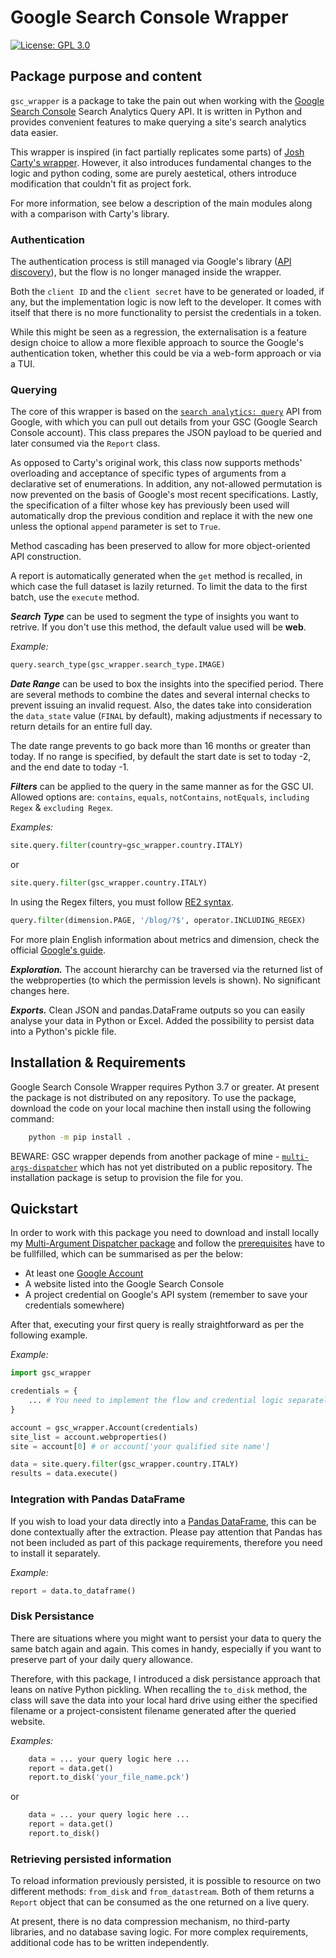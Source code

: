 # Google Search Console Wrapper

[![License: GPL 3.0](https://www.gnu.org/graphics/gplv3-127x51.png)](https://www.gnu.org/licenses/gpl-3.0.txt)

## Package purpose and content

`gsc_wrapper` is a package to take the pain out when working with the [Google Search
Console](https://support.google.com/webmasters/answer/9128668) Search Analytics Query API. 
It is written in Python and provides convenient features to make querying a site's search analytics data easier.

This wrapper is inspired (in fact partially replicates some parts) of [Josh Carty's wrapper](https://github.com/joshcarty/google-searchconsole). However, it also introduces fundamental changes to the logic and python coding, some are purely aestetical, others introduce modification that couldn't fit as project fork.  

For more information, see below a description of the main modules along with a comparison with Carty's library.

### Authentication
The authentication process is still managed via Google's library ([API discovery](https://github.com/googleapis/google-api-python-client)), but the flow is no longer managed inside the wrapper. 

Both the `client ID` and the `client secret` have to be generated or loaded, if any, but the implementation logic is now left to the developer. It comes with itself that there is no more functionality to persist the credentials in a token.

While this might be seen as a regression, the externalisation is a feature design choice to allow a more flexible approach to source the Google's authentication token, whether this could be via a web-form approach or via a TUI.  

### Querying
The core of this wrapper is based on the [`search analytics: query`](https://developers.google.com/webmaster-tools/v1/searchanalytics/query) API from Google, with which you can pull out details from your GSC (Google Search Console account).
This class prepares the JSON payload to be queried and later consumed via the `Report` class. 

As opposed to Carty's original work, this class now supports methods' overloading and acceptance of specific types of arguments from a declarative set of enumerations. In addition, any not-allowed permutation is now prevented on the basis of Google's most recent specifications.
Lastly, the specification of a filter whose key has previously been used will automatically drop the previous condition and replace it with the new one unless the optional `append` parameter is set to `True`.

Method cascading has been preserved to allow for more object-oriented API construction.

A report is automatically generated when the `get` method is recalled, in which case the full dataset is lazily returned.
To limit the data to the first batch, use the `execute` method.

***Search Type*** can be used to segment the type of insights you want to retrive. If you don't use this method, the default value used will be **web**.

_Example:_
```py
query.search_type(gsc_wrapper.search_type.IMAGE)
```

***Date Range*** can be used to box the insights into the specified period. There are several methods to combine the dates and several internal checks to prevent issuing an invalid request. 
Also, the dates take into consideration the `data_state` value (`FINAL` by default), making adjustments if necessary to return details for an entire full day. 

The date range prevents to go back more than 16 months or greater than today. If no range is specified, by default the start date is set to today -2, and the end date to today -1.

***Filters*** can be applied to the query in the same manner as for the GSC UI. Allowed options are: `contains`, `equals`, `notContains`, `notEquals`, `including Regex` & `excluding Regex`.

_Examples:_
```py
site.query.filter(country=gsc_wrapper.country.ITALY)
```
or

```py
site.query.filter(gsc_wrapper.country.ITALY)
```

In using the Regex filters, you must follow [RE2 syntax](https://github.com/google/re2/wiki/Syntax).<br>
```py
query.filter(dimension.PAGE, '/blog/?$', operator.INCLUDING_REGEX)
```

For more plain English information about metrics and dimension, check the official [Google's guide](https://support.google.com/webmasters/answer/7576553).


***Exploration.*** The account hierarchy can be traversed via the returned list of the webproperties (to which the  permission levels is shown). No significant changes here.

***Exports.*** Clean JSON and pandas.DataFrame outputs so you can easily analyse your data in Python or Excel. Added the possibility to persist data into a Python's pickle file.

## Installation & Requirements

Google Search Console Wrapper requires Python 3.7 or greater. At present the package is not distributed on any repository. 
To use the package, download the code on your local machine then install using the following command:

```bash
    python -m pip install . 
```

BEWARE: GSC wrapper depends from another package of mine - [`multi-args-dispatcher`](https://github.com/andreamoro/Dispatcher) which has not yet distributed on a public repository. The installation package is setup to provision the file for you. 


## Quickstart

In order to work with this package you need to download and install locally my [Multi-Argument Dispatcher package](https://github.com/andreamoro/Dispatcher) and follow the [prerequisites](https://developers.google.com/webmaster-tools/search-console-api-original/v3/prereqs) have to be fullfilled, which can be summarised as per the below:
- At least one [Google Account](https://accounts.google.com/signup/v2/webcreateaccount)
- A website listed into the Google Search Console 
- A project credential on Google's API system (remember to save your credentials somewhere)

After that, executing your first query is really straightforward as per the following example.

_Example:_
```python
import gsc_wrapper

credentials = {
    ... # You need to implement the flow and credential logic separately
} 

account = gsc_wrapper.Account(credentials)
site_list = account.webproperties()
site = account[0] # or account['your qualified site name']

data = site.query.filter(gsc_wrapper.country.ITALY)
results = data.execute()
```

### Integration with Pandas DataFrame 
If you wish to load your data directly into a [Pandas DataFrame](https://pandas.pydata.org/), this can be done contextually after the extraction. 
Please pay attention that Pandas has not been included as part of this package requirements, therefore you need to install it separately.
 
_Example:_
```python
report = data.to_dataframe()
```

### Disk Persistance
There are situations where you might want to persist your data to query the same batch again and again.
This comes in handy, especially if you want to preserve part of your daily query allowance.

Therefore, with this package, I introduced a disk persistance approach that leans on native Python pickling. When recalling the `to_disk` method, the class will save the data into your local hard drive using either the specified filename or a project-consistent filename generated after the queried website.

_Examples:_
```python
    data = ... your query logic here ... 
    report = data.get()
    report.to_disk('your_file_name.pck')
```

or

```python
    data = ... your query logic here ... 
    report = data.get()
    report.to_disk()
```

### Retrieving persisted information
To reload information previously persisted, it is possible to resource on two different methods: `from_disk` and `from_datastream`. Both of them returns a `Report` object that can be consumed as the one returned on a live query.


At present, there is no data compression mechanism, no third-party libraries, and no database saving logic. For more complex requirements, additional code has to be written independently.
